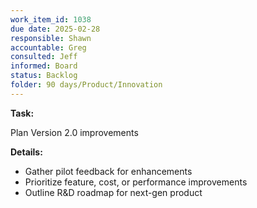 ```yaml
---
work_item_id: 1038
due date: 2025-02-28
responsible: Shawn
accountable: Greg
consulted: Jeff
informed: Board
status: Backlog
folder: 90 days/Product/Innovation
---
```


**Task:**

Plan Version 2.0 improvements

**Details:**

- Gather pilot feedback for enhancements
- Prioritize feature, cost, or performance improvements
- Outline R&D roadmap for next-gen product
